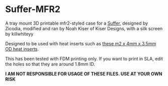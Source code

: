 # Suffer-MFR2
A tray mount 3D printable mfr2-styled case for a [Suffer](https://kiserdesigns.bigcartel.com/product/suffer), designed by Zicodia, modified and ran by Noah Kiser of Kiser Designs, with a silk screen by killwhiteyy  

Designed to be used with heat inserts such as [these m2 x 4mm x 3.5mm OD heat inserts](https://www.amazon.com/gp/product/B09MCWWL9L/ref=ppx_yo_dt_b_search_asin_title?ie=UTF8&psc=1).

This has been tested with FDM printing only. If you want to print in SLA, edit the holes so that they are around 1.8mm ID.

**I AM NOT RESPONSIBLE FOR USAGE OF THESE FILES. USE AT YOUR OWN RISK**
